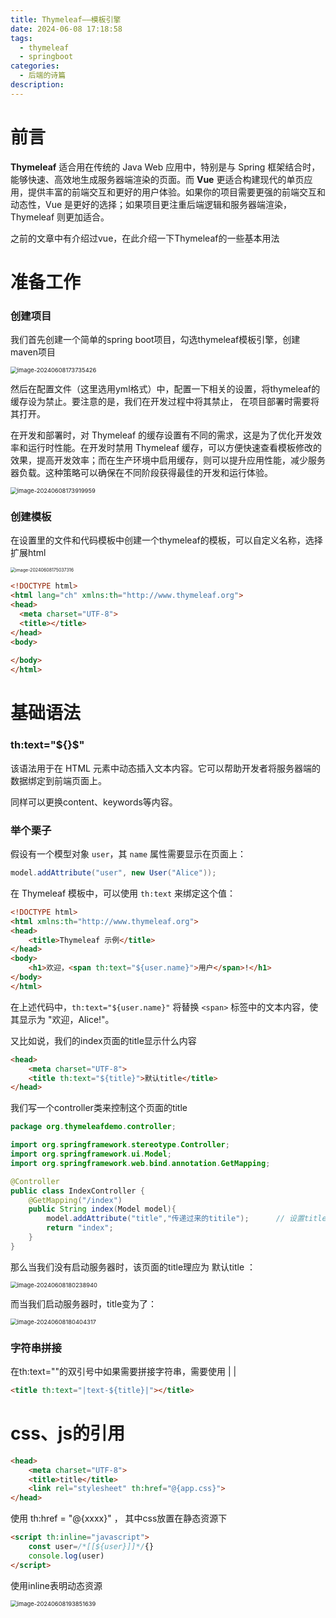 ```yaml
---
title: Thymeleaf——模板引擎
date: 2024-06-08 17:18:58
tags: 
  - thymeleaf
  - springboot
categories: 
  - 后端的诗篇
description:
---
```


#   前言

**Thymeleaf** 适合用在传统的 Java Web 应用中，特别是与 Spring 框架结合时，能够快速、高效地生成服务器端渲染的页面。而 **Vue** 更适合构建现代的单页应用，提供丰富的前端交互和更好的用户体验。如果你的项目需要更强的前端交互和动态性，Vue 是更好的选择；如果项目更注重后端逻辑和服务器端渲染，Thymeleaf 则更加适合。

之前的文章中有介绍过vue，在此介绍一下Thymeleaf的一些基本用法



# 准备工作

### 创建项目

我们首先创建一个简单的spring boot项目，勾选thymeleaf模板引擎，创建maven项目

<img src="2024-06-09/image-20240608173735426.png" alt="image-20240608173735426" style="zoom:67%;" />

然后在配置文件（这里选用yml格式）中，配置一下相关的设置，将thymeleaf的缓存设为禁止。要注意的是，我们在开发过程中将其禁止， 在项目部署时需要将其打开。

在开发和部署时，对 Thymeleaf 的缓存设置有不同的需求，这是为了优化开发效率和运行时性能。在开发时禁用 Thymeleaf 缓存，可以方便快速查看模板修改的效果，提高开发效率；而在生产环境中启用缓存，则可以提升应用性能，减少服务器负载。这种策略可以确保在不同阶段获得最佳的开发和运行体验。

<img src="2024-06-09/image-20240608173919959.png" alt="image-20240608173919959" style="zoom:67%;" />

### 创建模板

在设置里的文件和代码模板中创建一个thymeleaf的模板，可以自定义名称，选择扩展html

<img src="2024-06-09/image-20240608175037316.png" alt="image-20240608175037316" style="zoom:50%;" />

```html
<!DOCTYPE html>
<html lang="ch" xmlns:th="http://www.thymeleaf.org">
<head>
  <meta charset="UTF-8">
  <title></title>
</head>
<body>
    
</body>
</html>
```

# 基础语法

### **th:text="\${}$"**

该语法用于在 HTML 元素中动态插入文本内容。它可以帮助开发者将服务器端的数据绑定到前端页面上。

同样可以更换content、keywords等内容。

### **举个栗子**

假设有一个模型对象 `user`，其 `name` 属性需要显示在页面上：

```java
model.addAttribute("user", new User("Alice"));
```

在 Thymeleaf 模板中，可以使用 `th:text` 来绑定这个值：

```html
<!DOCTYPE html>
<html xmlns:th="http://www.thymeleaf.org">
<head>
    <title>Thymeleaf 示例</title>
</head>
<body>
    <h1>欢迎，<span th:text="${user.name}">用户</span>!</h1>
</body>
</html>
```

在上述代码中，`th:text="${user.name}"` 将替换 `<span>` 标签中的文本内容，使其显示为 "欢迎，Alice!"。



又比如说，我们的index页面的title显示什么内容

```html
<head>
    <meta charset="UTF-8">
    <title th:text="${title}">默认title</title>
</head>
```

我们写一个controller类来控制这个页面的title

```java
package org.thymeleafdemo.controller;

import org.springframework.stereotype.Controller;
import org.springframework.ui.Model;
import org.springframework.web.bind.annotation.GetMapping;

@Controller
public class IndexController {
    @GetMapping("/index")			
    public String index(Model model){
        model.addAttribute("title","传递过来的titile");		// 设置title
        return "index";
    }
}
```

那么当我们没有启动服务器时，该页面的title理应为  默认title ：

<img src="2024-06-09/image-20240608180238940.png" alt="image-20240608180238940" style="zoom:67%;" />

 而当我们启动服务器时，title变为了：

<img src="2024-06-09/image-20240608180404317.png" alt="image-20240608180404317" style="zoom:67%;" />

### **字符串拼接**

在th:text=""的双引号中如果需要拼接字符串，需要使用 | |

```html
<title th:text="|text-${title}|"></title>
```



# css、js的引用

```html
<head>
    <meta charset="UTF-8">
    <title>title</title>
    <link rel="stylesheet" th:href="@{app.css}">
</head>
```

使用 th:href = "@{xxxx}" ， 其中css放置在静态资源下

```html
<script th:inline="javascript">
    const user=/*[[${user}]]*/{}
    console.log(user)
</script>
```

使用inline表明动态资源

<img src="2024-06-09/image-20240608193851639.png" alt="image-20240608193851639" style="zoom:67%;" />
